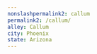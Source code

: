 ```yaml
---
﻿nonslashpermalink2: callum
permalink2: /callum/
alley: Callum
city: Phoenix
state: Arizona
---
```

